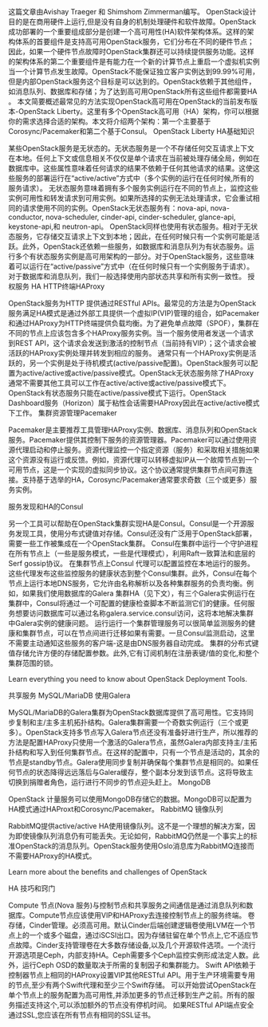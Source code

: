 这篇文章由Avishay Traeger 和 Shimshom Zimmerman编写。
OpenStack设计目的是在商用硬件上运行,但是没有自身的机制处理硬件和软件故障。OpenStack成功部署的一个重要组成部分是创建一个高可用性(HA)软件架构体系。这样的架构体系的首要组件是支持高可用OpenStack服务，它们分布在不同的硬件节点；因此，如果一个硬件节点故障时OpenStack集群还可以持续提供服务功能。这样的架构体系的第二个重要组件是有能力在一个新的计算节点上重启一个虚拟机实例当一个计算节点发生故障。OpenStack不能保证独立客户实例达到99.99%可用，但是内部OpenStack服务这个目标是可以达到的。OpenStack依赖于其他组件，如消息队列、数据库和存储；为了达到高可用OpenStack所有这些组件都需要HA 。
本文简要概述最常见的方法实现OpenStack高可用在OpenStack的当前发布版本-OpenStack Liberty。这里有多个OpenStack高可用（HA）架构，你可以根据你的需求选择合适的架构。本文将介绍两个架构：第一个主要基于Corosync/Pacemaker和第二个基于Consul。
OpenStack Liberty HA基础知识

某些OpenStack服务是无状态的。无状态服务是一个不存储任何交互请求上下文在本地。任何上下文或信息相关不仅仅是单个请求在当前被处理存储全局，例如在数据库中。这些属性意味着任何请求的结果不依赖于任何其他请求的结果。这使这些服务的部署运行在“active/active”方式中（多个实例的运行在任何时候,所有的服务请求）。
无状态服务意味着拥有多个服务实例运行在不同的节点上，监控这些实例可用性和转发请求到可用实例。如果所选择的实例无法处理请求，它会重试相同的请求使用不同的实例。OpenStack无状态服务有：nova-api, nova-conductor, nova-scheduler, cinder-api, cinder-scheduler, glance-api, keystone-api,和 neutron-api。
OpenStack同样也使用有状态服务。相对于无状态服务，它存储交互请求上下文到本地；因此，在任何时候只有一个实例可能是活跃。此外，OpenStack还依赖一些服务，如数据库和消息队列为有状态服务。运行多个有状态服务实例是高可用架构的一部分。对于OpenStack服务，这些意味着可以运行在“active/passive”方式中（在任何时候只有一个实例服务于请求）。对于数据库和消息队列，我们一般选择使用内部状态共享和所有实例一致性。
授权服务
HA HTTP终端HAProxy

OpenStack服务为HTTP 提供通过RESTful APIs。最常见的方法是为OpenStack服务满足HA模式是通过外部工具提供一个虚拟IP(VIP)管理的组合，如Pacemaker和通过HAProxy为HTTP终端提供负载均衡。为了避免单点故障（SPOF），集群在不同的节点上应该包含多个HAProxy服务实例。当一个服务使用者发送一个请求到REST API，这个请求会发送到激活的控制节点（当前持有VIP）；这个请求会被活跃的HAProxy实例处理并转发到相应的服务。
通常只有一个HAProxy实例是活跃的，另一个实例是处于待机模式(active/passive配置)。OpenStack服务可以配置为active/active或active/passive模式。OpenStack无状态服务除了HAProxy通常不需要其他工具可以工作在active/active或active/passive模式下。OpenStack有状态服务只能在active/passive模式下运行。OpenStack Dashboard服务（Horizon）属于粘性会话需要HAProxy因此在active/active模式下工作。
集群资源管理Pacemaker

Pacemaker是主要推荐工具管理HAProxy实例、数据库、消息队列和OpenStack服务。Pacemaker提供其控制下服务的资源管理器。Pacemaker可以通过使用资源代理启动和停止服务。资源代理监控一个指定资源（服务）和采取相关措施如果这个资源没有运行或反馈。例如，资源代理可以转移虚拟IP从一个故障节点到一个可用节点，这是一个实现的虚拟同步协议。这个协议通常提供集群节点间可靠连接。支持基于选举的HA，Corosync/Pacemaker通常要求奇数（三个或更多）服务实例。

服务发现和HA的Consul

另一个工具可以帮助在OpenStack集群实现HA是Consul。Consul是一个开源服务发现工具，使用分布式键值对存储。Consul还没有广泛用于OpenStack部署，需要一些工作被集成在一个OpenStack集群。
Consul在集群中运行一个守护进程在所有节点上（一些是服务模式，一些是代理模式），利用Raft一致算法和底层的Serf gossip协议。
在集群节点上Consul 代理可以配置监控在本地运行的服务。这些代理发布这些监控服务的健康状态到整个Consul集群。此外，Consul在每个节点上运行本地DNS服务，它允许由名称解析以及各种集群服务的负责均衡。例如，如果我们使用数据库的Galera 集群HA（见下文），有三个Galera实例运行在集群中，Consul将通过一个可配置的健康检查脚本不断监测它们的健康。任何服务想要访问数据库可以通过名称galera.service.consul访问，这将本地解决集群中Galera实例的健康问题。
运行运行一个集群管理服务可以很简单监测服务的健康和集群节点，可以在节点间进行迁移如果有需要。一旦Consul监测启动，这里不需要主动通知这些服务的客户端-这是由DNS服务器自动完成。
集群的分布式键值存储允许方便的存储配置参数。此外,它有订阅机制在注册表键/值的变化,和整个集群范围的锁。

Learn everything you need to know about OpenStack Deployment Tools.

共享服务
MySQL/MariaDB 使用Galera

MySQL/MariaDB的Galera集群为OpenStack数据库提供了高可用性。它支持同步复制和主/主多主机拓扑结构。Galera集群需要一个奇数实例运行（三个或更多）。OpenStack支持多节点写入Galera节点还没有准备好进行生产，所以推荐的方法是配置HAProxy只使用一个激活的Galera节点，虽然Galera内部支持主/主拓扑结构和写入到任何集群节点。在这样的配置中，只有一个节点是活动的，其余的节点是standby节点。Galera使用同步复制并确保每个集群节点是相同的。如果任何节点的状态降得远远落后与Galera缓存，整个副本分发到该节点。这将导致主切换到捐赠者角色，运行进行不同步的节点迎头赶上。
MongoDB

OpenStack 计量服务可以使用MongoDB存储它的数据。MongoDB可以配置为HA模式通过HAProxt和Corosync/Pacemaker。
RabbitMQ 镜像队列

RabbitMQ提供active/active HA使用镜像队列。这不是一个理想的解决方案，因为即使镜像队列消息仍有可能丢失。无论如何，RabbitMQ仍然是一个事实上的标准OpenStack的消息队列。OpenStack服务使用Oslo消息库为RabbitMQ连接而不需要HAProxy的HA模式。

Learn more about the benefits and challenges of OpenStack

HA 技巧和窍门

Compute 节点(Nova 服务)与控制节点和共享服务之间通信是通过消息队列和数据库。Compute节点应该使用VIP和HAProxy去连接控制节点上的服务终端。
卷存储，Cinder管理。必须高可用。默认Cinder后端创建逻辑卷使用LVM在一个节点上的一个或多个磁盘，通过iSCSI出口。因为存储驻留在单个节点上,它不适应节点故障。Cinder支持管理卷在大多数存储设备,以及几个开源软件选项。一个流行开源选项是Ceph，内部支持HA。Ceph需要多个Ceph监控实例形成法定人数。此外，运行Ceph OSD的数量取决于所需的复制因子和集群能力。
Swift API依赖于控制器节点上相同的HAProxy设置VIP其他RESTful API。用于生产环境需要专用的节点,至少有两个Swift代理和至少三个Swift存储。
可以开始尝试OpenStack在单个节点上的服务配置为高可用性,并添加更多的节点迁移到生产之前。所有的服务描述支持这个,可以添加额外的节点没有停机时间。
如果RESTful API端点安全通过SSL,您应该在所有节点有相同的SSL证书。
